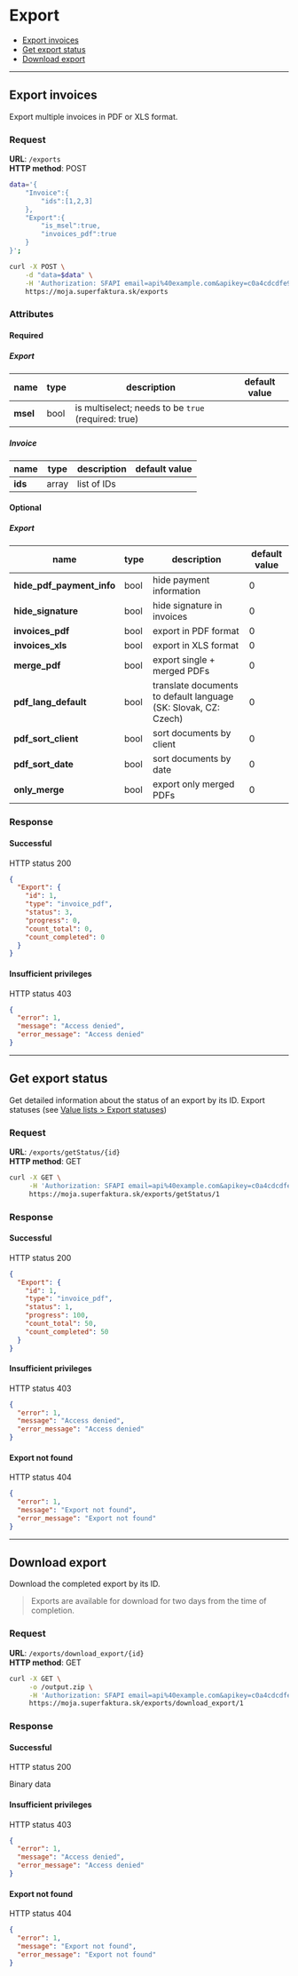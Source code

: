 # Export

- [Export invoices](#export-invoices)
- [Get export status](#get-export-status)
- [Download export](#download-export)


- - - - - - - - - - - - - - - - - - - - - - - - - - - - - - - - - - - - - - - - - - - - - - - -

## Export invoices

Export multiple invoices in PDF or XLS format.

### Request

**URL**: `/exports`  
**HTTP method**: POST

```sh
data='{
    "Invoice":{
        "ids":[1,2,3]
    },
    "Export":{
        "is_msel":true,
        "invoices_pdf":true
    }
}';

curl -X POST \
    -d "data=$data" \
    -H 'Authorization: SFAPI email=api%40example.com&apikey=c0a4cdcdfe98ca660942d60cf7896de6&company_id=' \
    https://moja.superfaktura.sk/exports
```

### Attributes
#### Required

##### Export
| name                  | type | description                                         | default value |
| --------------------- | ---- | --------------------------------------------------- | ------------- |
| **msel**              | bool | is multiselect; needs to be `true` (required: true) |               |

##### Invoice
| name                  | type  | description | default value |
| --------------------- | ----- | ----------- | ------------- |
| **ids**               | array | list of IDs |               |

#### Optional

##### Export

| name                      | type | description                        | default value |
| ------------------------- | ---- | ---------------------------------- | ------------- |
| **hide_pdf_payment_info** | bool | hide payment information           |             0 |
| **hide_signature**        | bool | hide signature in invoices         |             0 |
| **invoices_pdf**          | bool | export in PDF format               |             0 |
| **invoices_xls**          | bool | export in XLS format               |             0 |
| **merge_pdf**             | bool | export single + merged PDFs        |             0 |
| **pdf_lang_default**      | bool | translate documents to default language (SK: Slovak, CZ: Czech) | 0 |
| **pdf_sort_client**       | bool | sort documents by client           |             0 |
| **pdf_sort_date**         | bool | sort documents by date             |             0 |
| **only_merge**            | bool | export only merged PDFs            |             0 |


### Response

#### Successful
HTTP status 200

```json
{
  "Export": {
    "id": 1,
    "type": "invoice_pdf",
    "status": 3,
    "progress": 0,
    "count_total": 0,
    "count_completed": 0
  }
}
```

#### Insufficient privileges
HTTP status 403

```json
{
  "error": 1,
  "message": "Access denied",
  "error_message": "Access denied"
}
```


- - - - - - - - - - - - - - - - - - - - - - - - - - - - - - - - - - - - - - - - - - - - - - - -


## Get export status

Get detailed information about the status of an export by its ID. Export statuses (see [Value lists > Export statuses](value-lists.md#export-statuses))

### Request

**URL**: `/exports/getStatus/{id}`  
**HTTP method**: GET


```sh
curl -X GET \
     -H 'Authorization: SFAPI email=api%40example.com&apikey=c0a4cdcdfe98ca660942d60cf7896de6&company_id=26321' \
     https://moja.superfaktura.sk/exports/getStatus/1
```

### Response

#### Successful
HTTP status 200

```json
{
  "Export": {
    "id": 1,
    "type": "invoice_pdf",
    "status": 1,
    "progress": 100,
    "count_total": 50,
    "count_completed": 50
  }
}
```

#### Insufficient privileges
HTTP status 403

```json
{
  "error": 1,
  "message": "Access denied",
  "error_message": "Access denied"
}
```

#### Export not found
HTTP status 404

```json
{
  "error": 1,
  "message": "Export not found",
  "error_message": "Export not found"
}
```


- - - - - - - - - - - - - - - - - - - - - - - - - - - - - - - - - - - - - - - - - - - - - - - -


## Download export

Download the completed export by its ID.

> Exports are available for download for two days from the time of completion.

### Request

**URL**: `/exports/download_export/{id}`  
**HTTP method**: GET


```sh
curl -X GET \
     -o /output.zip \
     -H 'Authorization: SFAPI email=api%40example.com&apikey=c0a4cdcdfe98ca660942d60cf7896de6&company_id=26321' \
     https://moja.superfaktura.sk/exports/download_export/1
```

### Response

#### Successful
HTTP status 200

Binary data

#### Insufficient privileges
HTTP status 403

```json
{
  "error": 1,
  "message": "Access denied",
  "error_message": "Access denied"
}
```

#### Export not found
HTTP status 404

```json
{
  "error": 1,
  "message": "Export not found",
  "error_message": "Export not found"
}
```
